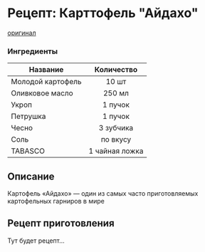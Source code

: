 # Рецепт: Карттофель "Айдахо"
[оригинал](https://eda.ru/recepty/osnovnye-blyuda/kartofel-ajdaho-30625)

### Ингредиенты
| Название        	| Количество    |
| -------------   	|:-------------:|
| Молодой картофель | 10 шт 		|
| Оливковое масло  	| 250 мл 		|
| Укроп         	| 1 пучок 		|
| Петрушка          | 1 пучок       |
| Чесно             | 3 зубчика     |
| Соль              | по вкусу      |
| TABASCO           | 1 чайная ложка|

## Описание
Картофель «Айдахо» — один из самых часто приготовляемых картофельных гарниров в мире

## Рецепт приготовления
Тут будет рецепт...